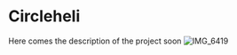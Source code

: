 # Circleheli
Here comes the description of the project soon
![IMG_6419](https://github.com/boc811/Circleheli/assets/63016606/282989ca-035d-4945-a738-2610e1fa34e0)
